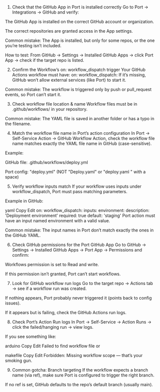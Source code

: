 1. Check that the GitHub App in Port is installed correctly
Go to Port → Integrations → GitHub and verify:

The GitHub App is installed on the correct GitHub account or organization.

The correct repositories are granted access in the App settings.

Common mistake: The App is installed, but only for some repos, or the one you’re testing isn’t included.

How to test:
From GitHub → Settings → Installed GitHub Apps → click Port App → check if the target repo is listed.

2. Confirm the Workflow’s on: workflow_dispatch trigger
Your GitHub Actions workflow must have:
on:
  workflow_dispatch:
If it’s missing, GitHub won’t allow external services (like Port) to start it.

Common mistake: The workflow is triggered only by push or pull_request events, so Port can’t start it.

3. Check workflow file location & name
Workflow files must be in .github/workflows/ in your repository.

Common mistake: The YAML file is saved in another folder or has a typo in the filename.

4. Match the workflow file name in Port’s action configuration
In Port → Self-Service Action → GitHub Workflow Action, check the workflow file name matches exactly the YAML file name in GitHub (case-sensitive).

Example:

GitHub file: .github/workflows/deploy.yml

Port config: "deploy.yml" (NOT "Deploy.yaml" or "deploy.yaml " with a space)

5. Verify workflow inputs match
If your workflow uses inputs under workflow_dispatch, Port must pass matching parameters.

Example in GitHub:

yaml
Copy
Edit
on:
  workflow_dispatch:
    inputs:
      environment:
        description: 'Deployment environment'
        required: true
        default: 'staging'
Port action must have an input named environment with a valid value.

Common mistake: The input names in Port don’t match exactly the ones in the GitHub YAML.

6. Check GitHub permissions for the Port GitHub App
Go to GitHub → Settings → Installed GitHub Apps → Port App → Permissions and confirm:

Workflows permission is set to Read and write.

If this permission isn’t granted, Port can’t start workflows.

7. Look for GitHub workflow run logs
Go to the target repo → Actions tab → see if a workflow run was created.

If nothing appears, Port probably never triggered it (points back to config issues).

If it appears but is failing, check the GitHub Actions run logs.

8. Check Port’s Action Run logs
In Port → Self-Service → Action Runs → click the failed/hanging run → view logs.

If you see something like:

arduino
Copy
Edit
Failed to find workflow file
or

makefile
Copy
Edit
Forbidden: Missing workflow scope
— that’s your smoking gun.

9. Common gotcha: Branch targeting
If the workflow expects a branch name (via ref), make sure Port is configured to trigger the right branch.

If no ref is set, GitHub defaults to the repo’s default branch (usually main).

